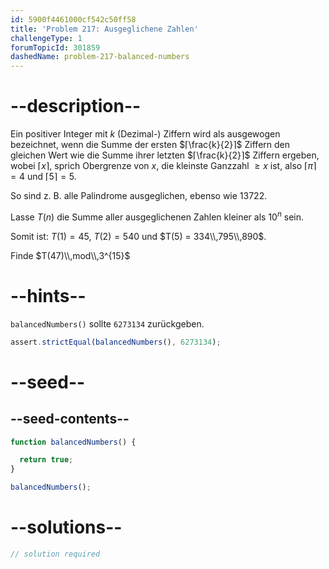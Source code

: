 ```yaml
---
id: 5900f4461000cf542c50ff58
title: 'Problem 217: Ausgeglichene Zahlen'
challengeType: 1
forumTopicId: 301859
dashedName: problem-217-balanced-numbers
---
```


# --description--

Ein positiver Integer mit $k$ (Dezimal-) Ziffern wird als ausgewogen bezeichnet, wenn die Summe der ersten $⌈\frac{k}{2}⌉$ Ziffern den gleichen Wert wie die Summe ihrer letzten $⌈\frac{k}{2}⌉$ Ziffern ergeben, wobei $⌈x⌉$, sprich Obergrenze von $x$, die kleinste Ganzzahl $≥ x$ ist, also $⌈π⌉ = 4$ und $⌈5⌉ = 5$.

So sind z. B. alle Palindrome ausgeglichen, ebenso wie 13722.

Lasse $T(n)$ die Summe aller ausgeglichenen Zahlen kleiner als $10^n$ sein.

Somit ist: $T(1) = 45$, $T(2) = 540$ und $T(5) = 334\\,795\\,890$.

Finde $T(47)\\,mod\\,3^{15}$

# --hints--

`balancedNumbers()` sollte `6273134` zurückgeben.

```js
assert.strictEqual(balancedNumbers(), 6273134);
```

# --seed--

## --seed-contents--

```js
function balancedNumbers() {

  return true;
}

balancedNumbers();
```

# --solutions--

```js
// solution required
```
